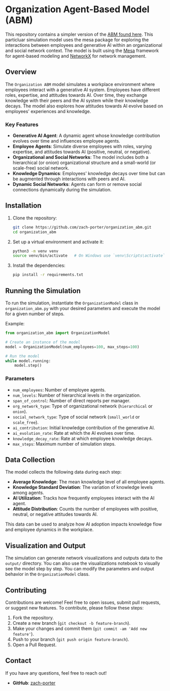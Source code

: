 # Organization Agent-Based Model (ABM)

This repository contains a simpler version of the [ABM found here](https://github.com/zach-porter/ABM_OOP_ai_organizations). This particluar simulation model uses the mesa package for exploring the interactions between employees and generative AI within an organizational and social network context. The model is built using the [Mesa](https://mesa.readthedocs.io/en/stable/) framework for agent-based modeling and [NetworkX](https://networkx.org/) for network management. 

## Overview

The `Organization ABM` model simulates a workplace environment where employees interact with a generative AI system. Employees have different roles, expertise, and attitudes towards AI. Over time, they exchange knowledge with their peers and the AI system while their knowledge decays. The model also explores how attitudes towards AI evolve based on employees' experiences and knowledge.

### Key Features

- **Generative AI Agent**: A dynamic agent whose knowledge contribution evolves over time and influences employee agents.
- **Employee Agents**: Simulate diverse employees with roles, varying expertise, and attitudes towards AI (positive, neutral, or negative).
- **Organizational and Social Networks**: The model includes both a hierarchical (or onion) organizational structure and a small-world (or scale-free) social network.
- **Knowledge Dynamics**: Employees' knowledge decays over time but can be augmented through interactions with peers and AI.
- **Dynamic Social Networks**: Agents can form or remove social connections dynamically during the simulation.

## Installation

1. Clone the repository:
    ```bash
    git clone https://github.com/zach-porter/organization_abm.git
    cd organization_abm
    ```

2. Set up a virtual environment and activate it:
    ```bash
    python3 -m venv venv
    source venv/bin/activate   # On Windows use `venv\Scripts\activate`
    ```

3. Install the dependencies:
    ```bash
    pip install -r requirements.txt
    ```

## Running the Simulation

To run the simulation, instantiate the `OrganizationModel` class in `organization_abm.py` with your desired parameters and execute the model for a given number of steps.

Example:
```python
from organization_abm import OrganizationModel

# Create an instance of the model
model = OrganizationModel(num_employees=100, max_steps=100)

# Run the model
while model.running:
    model.step()
```

### Parameters

- `num_employees`: Number of employee agents.
- `num_levels`: Number of hierarchical levels in the organization.
- `span_of_control`: Number of direct reports per manager.
- `org_network_type`: Type of organizational network (`hierarchical` or `onion`).
- `social_network_type`: Type of social network (`small_world` or `scale_free`).
- `ai_contribution`: Initial knowledge contribution of the generative AI.
- `ai_evolution_rate`: Rate at which the AI evolves over time.
- `knowledge_decay_rate`: Rate at which employee knowledge decays.
- `max_steps`: Maximum number of simulation steps.

## Data Collection

The model collects the following data during each step:
- **Average Knowledge**: The mean knowledge level of all employee agents.
- **Knowledge Standard Deviation**: The variation of knowledge levels among agents.
- **AI Utilization**: Tracks how frequently employees interact with the AI agent.
- **Attitude Distribution**: Counts the number of employees with positive, neutral, or negative attitudes towards AI.

This data can be used to analyze how AI adoption impacts knowledge flow and employee dynamics in the workplace.

## Visualization and Output

The simulation can generate network visualizations and outputs data to the `output/` directory. You can also use the visualizations notebook to visually see the model step by step. You can modify the parameters and output behavior in the `OrganizationModel` class.


## Contributing

Contributions are welcome! Feel free to open issues, submit pull requests, or suggest new features. To contribute, please follow these steps:

1. Fork the repository.
2. Create a new branch (`git checkout -b feature-branch`).
3. Make your changes and commit them (`git commit -am 'Add new feature'`).
4. Push to your branch (`git push origin feature-branch`).
5. Open a Pull Request.

## Contact

If you have any questions, feel free to reach out!

- **GitHub**: [zach-porter](https://zach-porter.github.io/contact.html)
